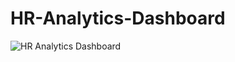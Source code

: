 # HR-Analytics-Dashboard
![HR Analytics Dashboard](https://github.com/AbhishekRaj1201/HR-Analytics-Dashboard/assets/88674655/f5aad198-6583-41ea-8bd3-ce71317d2be1)
